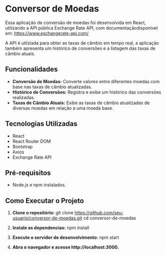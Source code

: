 # Conversor de Moedas

Essa aplicação de conversão de moedas foi desenvolvida em React, utilizando a API pública Exchange Rate API, com documentaçãodisponível em: https://www.exchangerate-api.com/

A API é utilziada para obter as taxas de câmbio em tempo real, a aplicação também apresenta um histórico de conversões e a listagem das taxas de câmbio atuais.

## Funcionalidades
- **Conversão de Moedas:** Converte valores entre diferentes moedas com base nas taxas de câmbio atualizadas.
- **Histórico de Conversões:** Registra e exibe um histórico das conversões realizadas.
- **Taxas de Câmbio Atuais:** Exibe as taxas de câmbio atualizadas de diversas moedas em relação a uma moeda base.


## Tecnologias Utilizadas
- React
- React Router DOM
- Bootstrap
- Axios
- Exchange Rate API

## Pré-requisitos
- Node.js e npm instalados.

## Como Executar o Projeto
1. **Clone o repositório:**
   git clone https://github.com/seu-usuario/conversor-de-moedas.git
   cd conversor-de-moedas

2. **Instale as dependencias:**
   npm install

3. **Execute o servidor de desenvolvimento:**
    npm start

4. **Abra o navegador e acesse http://localhost:3000.**
